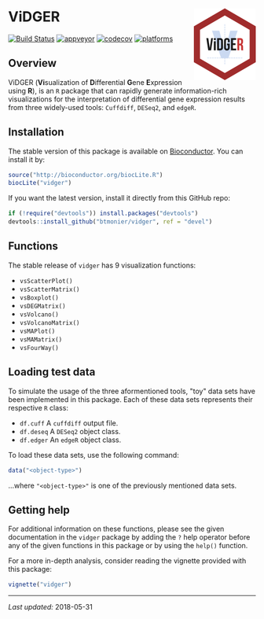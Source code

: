 
ViDGER <img src="man/figures/logo-02.png" align="right" />
==========================================================

[![Build Status](https://travis-ci.org/btmonier/vidger.svg?branch=master)](https://travis-ci.org/btmonier/vidger) [![appveyor](https://ci.appveyor.com/api/projects/status/github/btmonier/vidger?branch=master&svg=true)](https://ci.appveyor.com/project/btmonier/vidger) [![codecov](https://codecov.io/gh/btmonier/vidger/branch/master/graph/badge.svg)](https://codecov.io/gh/btmonier/vidger) [![platforms](https://bioconductor.org/shields/availability/3.7/vidger.svg)](https://bioconductor.org/packages/release/bioc/html/vidger.html#archives)

Overview
--------

ViDGER (**Vi**sualization of **D**ifferential **G**ene **E**xpression using **R**), is an `R` package that can rapidly generate information-rich visualizations for the interpretation of differential gene expression results from three widely-used tools: `Cuffdiff`, `DESeq2`, and `edgeR`.

Installation
------------

The stable version of this package is available on [Bioconductor](http://bioconductor.org/). You can install it by:

``` r
source("http://bioconductor.org/biocLite.R")
biocLite("vidger")
```

If you want the latest version, install it directly from this GitHub repo:

``` r
if (!require("devtools")) install.packages("devtools")
devtools::install_github("btmonier/vidger", ref = "devel")
```

Functions
---------

The stable release of `vidger` has 9 visualization functions:

-   `vsScatterPlot()`
-   `vsScatterMatrix()`
-   `vsBoxplot()`
-   `vsDEGMatrix()`
-   `vsVolcano()`
-   `vsVolcanoMatrix()`
-   `vsMAPlot()`
-   `vsMAMatrix()`
-   `vsFourWay()`

Loading test data
-----------------

To simulate the usage of the three aformentioned tools, "toy" data sets have been implemented in this package. Each of these data sets represents their respective `R` class:

-   `df.cuff` A `cuffdiff` output file.
-   `df.deseq` A `DESeq2` object class.
-   `df.edger` An `edgeR` object class.

To load these data sets, use the following command:

``` r
data("<object-type>")
```

...where `"<object-type>"` is one of the previously mentioned data sets.

Getting help
------------

For additional information on these functions, please see the given documentation in the `vidger` package by adding the `?` help operator before any of the given functions in this package or by using the `help()` function.

For a more in-depth analysis, consider reading the vignette provided with this package:

``` r
vignette("vidger")
```

------------------------------------------------------------------------

*Last updated:* 2018-05-31
